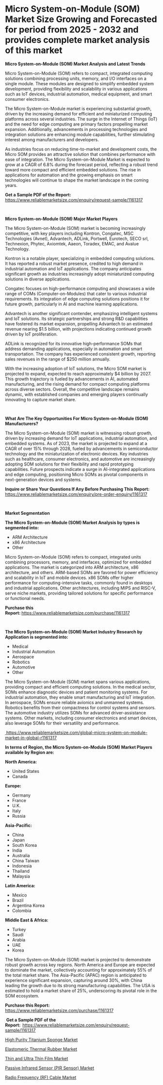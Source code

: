 <p><h1>Micro System-on-Module (SOM) Market Size Growing and Forecasted for period from 2025 - 2032 and provides complete market analysis of this market</h1></p><p><strong>Micro System-on-Module (SOM) Market Analysis and Latest Trends</strong></p>
<p><p>Micro System-on-Module (SOM) refers to compact, integrated computing solutions combining processing units, memory, and I/O interfaces on a single module. These modules are designed to simplify embedded system development, providing flexibility and scalability in various applications such as IoT devices, industrial automation, medical equipment, and smart consumer electronics. </p><p>The Micro System-on-Module market is experiencing substantial growth, driven by the increasing demand for efficient and miniaturized computing platforms across several industries. The surge in the Internet of Things (IoT) and the need for edge computing are primary factors propelling market expansion. Additionally, advancements in processing technologies and integration solutions are enhancing module capabilities, further stimulating interest among manufacturers and developers.</p><p>As industries focus on reducing time-to-market and development costs, the Micro SOM provides an attractive solution that combines performance with ease of integration. The Micro System-on-Module Market is expected to grow at a CAGR of 6.8% during the forecast period, reflecting a robust trend toward more compact and efficient embedded solutions. The rise in applications for automation and the growing emphasis on smart technologies will continue to shape the market landscape in the coming years.</p></p>
<p><strong>Get a Sample PDF of the Report:&nbsp;</strong> <a href="https://www.reliablemarketsize.com/enquiry/request-sample/1161317?utm_campaign=2034&utm_medium=2&utm_source=Github&utm_content=ia&utm_term=12022025&utm_id=micro-system-on-module-som">https://www.reliablemarketsize.com/enquiry/request-sample/1161317</a></p>
<p>&nbsp;</p>
<p><strong>Micro System-on-Module (SOM) Major Market Players</strong></p>
<p><p>The Micro System-on-Module (SOM) market is becoming increasingly competitive, with key players including Kontron, Congatec, MSC Technologies (Avnet), Advantech, ADLink, Portwell, Eurotech, SECO srl, Technexion, Phytec, Axiomtek, Aaeon, Toradex, EMAC, and Avalue Technology. </p><p>Kontron is a notable player, specializing in embedded computing solutions. It has reported a robust market presence, credited to high demand in industrial automation and IoT applications. The company anticipates significant growth as industries increasingly adopt miniaturized computing solutions in diverse applications.</p><p>Congatec focuses on high-performance computing and showcases a wide range of COMs (Computer-on-Modules) that cater to various industrial requirements. Its integration of edge computing solutions positions it for future growth, particularly in AI and machine learning applications.</p><p>Advantech is another significant contender, emphasizing intelligent systems and IoT solutions. Its strategic partnerships and strong R&D capabilities have fostered its market expansion, propelling Advantech to an estimated revenue nearing $1.5 billion, with projections indicating continued growth driven by IoT proliferation.</p><p>ADLink is recognized for its innovative high-performance SOMs that address demanding applications, especially in automation and smart transportation. The company has experienced consistent growth, reporting sales revenues in the range of $250 million annually.</p><p>With the increasing adoption of IoT solutions, the Micro SOM market is projected to expand, expected to reach approximately $4 billion by 2027. This growth trajectory is fueled by advancements in AI, automated manufacturing, and the rising demand for compact computing platforms across diverse sectors. Overall, the competitive landscape remains dynamic, with established companies and emerging players continually innovating to capture market share.</p></p>
<p>&nbsp;</p>
<p><strong>What Are The Key Opportunities For Micro System-on-Module (SOM) Manufacturers?</strong></p>
<p><p>The Micro System-on-Module (SOM) market is witnessing robust growth, driven by increasing demand for IoT applications, industrial automation, and embedded systems. As of 2023, the market is projected to expand at a CAGR of over 15% through 2028, fueled by advancements in semiconductor technology and the miniaturization of electronic devices. Key industries such as healthcare, consumer electronics, and automotive are increasingly adopting SOM solutions for their flexibility and rapid prototyping capabilities. Future prospects indicate a surge in AI-integrated applications and edge computing, positioning Micro SOMs as pivotal components in next-generation devices and systems.</p></p>
<p><strong>Inquire or Share Your Questions If Any Before Purchasing This Report:</strong> <a href="https://www.reliablemarketsize.com/enquiry/pre-order-enquiry/1161317?utm_campaign=2034&utm_medium=2&utm_source=Github&utm_content=ia&utm_term=12022025&utm_id=micro-system-on-module-som">https://www.reliablemarketsize.com/enquiry/pre-order-enquiry/1161317</a></p>
<p>&nbsp;</p>
<p><strong>Market Segmentation</strong></p>
<p><strong>The Micro System-on-Module (SOM) Market Analysis by types is segmented into:</strong></p>
<p><ul><li>ARM Architecture</li><li>x86 Architecture</li><li>Other</li></ul></p>
<p><p>Micro System-on-Module (SOM) refers to compact, integrated units combining processors, memory, and interfaces, optimized for embedded applications. The market is categorized into ARM architecture, x86 architecture, and others. ARM-based SOMs are favored for power efficiency and scalability in IoT and mobile devices. x86 SOMs offer higher performance for computing-intensive tasks, commonly found in desktops and industrial applications. Other architectures, including MIPS and RISC-V, serve niche markets, providing tailored solutions for specific performance or functional needs.</p></p>
<p><strong>Purchase this Report:&nbsp;</strong><a href="https://www.reliablemarketsize.com/purchase/1161317?utm_campaign=2034&utm_medium=2&utm_source=Github&utm_content=ia&utm_term=12022025&utm_id=micro-system-on-module-som">https://www.reliablemarketsize.com/purchase/1161317</a></p>
<p>&nbsp;</p>
<p><strong>The Micro System-on-Module (SOM) Market Industry Research by Application is segmented into:</strong></p>
<p><ul><li>Medical</li><li>Industrial Automation</li><li>Aerospace</li><li>Robotics</li><li>Automotive</li><li>Other</li></ul></p>
<p><p>The Micro System-on-Module (SOM) market spans various applications, providing compact and efficient computing solutions. In the medical sector, SOMs enhance diagnostic devices and patient monitoring systems. For industrial automation, they enable smart manufacturing and IoT integration. In aerospace, SOMs ensure reliable avionics and unmanned systems. Robotics benefits from their compactness for control systems and sensors. The automotive industry utilizes SOMs for advanced driver-assistance systems. Other markets, including consumer electronics and smart devices, also leverage SOMs for their versatility and performance.</p></p>
<p><a href="https://www.reliablemarketsize.com/global-micro-system-on-module-market-in-global-r1161317?utm_campaign=2034&utm_medium=2&utm_source=Github&utm_content=ia&utm_term=12022025&utm_id=micro-system-on-module-som">&nbsp;https://www.reliablemarketsize.com/global-micro-system-on-module-market-in-global-r1161317</a></p>
<p><strong>In terms of Region, the Micro System-on-Module (SOM) Market Players available by Region are:</strong></p>
<p>
    <p> <strong> North America: </strong>
        <ul>
            <li>United States</li>
            <li>Canada</li>
        </ul>
        </p> 
    <p> <strong> Europe: </strong>
        <ul>
            <li>Germany</li>
            <li>France</li>
            <li>U.K.</li>
            <li>Italy</li>
            <li>Russia</li>
        </ul>
        </p> 
    <p> <strong> Asia-Pacific: </strong>
        <ul>
            <li>China</li>
            <li>Japan</li>
            <li>South Korea</li>
            <li>India</li>
            <li>Australia</li>
            <li>China Taiwan</li>
            <li>Indonesia</li>
            <li>Thailand</li>
            <li>Malaysia</li>
        </ul>
        </p> 
    <p> <strong> Latin America: </strong>
        <ul>
            <li>Mexico</li>
            <li>Brazil</li>
            <li>Argentina Korea</li>
            <li>Colombia</li>
        </ul>
        </p> 
    <p> <strong> Middle East & Africa: </strong>
        <ul>
            <li>Turkey</li>
            <li>Saudi</li>
            <li>Arabia</li>
            <li>UAE</li>
            <li>Korea</li>
        </ul>
    </p>
    </p>
<p><p>The Micro System-on-Module (SOM) market is projected to demonstrate robust growth across key regions. North America and Europe are expected to dominate the market, collectively accounting for approximately 55% of the total market share. The Asia-Pacific (APAC) region is anticipated to experience significant expansion, capturing around 30%, with China leading the growth due to its strong manufacturing capabilities. The USA is estimated to hold a market share of 25%, underscoring its pivotal role in the SOM ecosystem.</p></p>
<p><strong>Purchase this Report: </strong><a href="https://www.reliablemarketsize.com/purchase/1161317?utm_campaign=2034&utm_medium=2&utm_source=Github&utm_content=ia&utm_term=12022025&utm_id=micro-system-on-module-som">https://www.reliablemarketsize.com/purchase/1161317</a></p>
<p>&nbsp;<strong>Get a Sample PDF of the Report:&nbsp;&nbsp;</strong><a href="https://www.reliablemarketsize.com/enquiry/request-sample/1161317?utm_campaign=2034&utm_medium=2&utm_source=Github&utm_content=ia&utm_term=12022025&utm_id=micro-system-on-module-som">https://www.reliablemarketsize.com/enquiry/request-sample/1161317</a></p>
<p><strong></strong></p>
<p><p><a href="https://www.linkedin.com/pulse/informative-market-analysis-high-purity-titanium-sponge-estimated-9tkvc?utm_campaign=2034&utm_medium=2&utm_source=Github&utm_content=ia&utm_term=12022025&utm_id=micro-system-on-module-som">High Purity Titanium Sponge Market</a></p><p><a href="https://www.linkedin.com/pulse/elastomeric-thermal-rubber-market-scopeexpected-see-significant-idq6c?utm_campaign=2034&utm_medium=2&utm_source=Github&utm_content=ia&utm_term=12022025&utm_id=micro-system-on-module-som">Elastomeric Thermal Rubber Market</a></p><p><a href="https://www.linkedin.com/pulse/thin-ultra-film-market-report-forward-looking-perspective-aknse?utm_campaign=2034&utm_medium=2&utm_source=Github&utm_content=ia&utm_term=12022025&utm_id=micro-system-on-module-som">Thin and Ultra Thin Film Market</a></p><p><a href="https://github.com/shirlantosx7/Market-Research-Report-List-1/blob/main/passive-infrared-sensor-pir-sensor-market.md?utm_campaign=2034&utm_medium=2&utm_source=Github&utm_content=ia&utm_term=12022025&utm_id=micro-system-on-module-som">Passive Infrared Sensor (PIR Sensor) Market</a></p><p><a href="https://github.com/ziwersekos/Market-Research-Report-List-1/blob/main/radio-frequency-rf-cable-market.md?utm_campaign=2034&utm_medium=2&utm_source=Github&utm_content=ia&utm_term=12022025&utm_id=micro-system-on-module-som">Radio Frequency (RF) Cable Market</a></p></p>